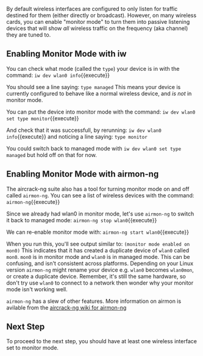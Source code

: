 By default wireless interfaces are configured to only listen for traffic destined for them (either directly or broadcast). However, on many wireless cards, you can enable "monitor mode" to turn them into passive listening devices that will show *all* wireless traffic on the frequency (aka channel) they are tuned to.

## Enabling Monitor Mode with iw

You can check what mode (called the `type`) your device is in with the command:
`iw dev wlan0 info`{{execute}}

You should see a line saying:
`type managed`
This means your device is currently configured to behave like a normal wireless device, and *is not* in monitor mode.

You can put the device into monitor mode with the command:
`iw dev wlan0 set type monitor`{{execute}}

And check that it was successfull, by rerunning:
`iw dev wlan0 info`{{execute}}
and noticing a line saying:
`type monitor`

You could switch back to managed mode with `iw dev wlan0 set type managed` but hold off on that for now.

## Enabling Monitor Mode with airmon-ng

The aircrack-ng suite also has a tool for turning monitor mode on and off called `airmon-ng`. You can see a list of wireless devices with the command:
`airmon-ng`{{execute}}

Since we already had wlan0 in monitor mode, let's use `airmon-ng` to switch it back to managed mode:
`airmon-ng stop wlan0`{{execute}}

We can re-enable monitor mode with:
`airmon-ng start wlan0`{{execute}}

When you run this, you'll see output similar to:
`(monitor mode enabled on mon0)`
This indicates that it has created a duplicate device of `wlan0` called `mon0`. `mon0` is in monitor mode and `wlan0` is in managed mode. This can be confusing, and isn't consistent across platforms. Depending on your Linux version `airmon-ng` might rename your device e.g. `wlan0` becomes `wlan0mon`, or create a duplicate device. Remember, it's still the same hardware, so don't try use `wlan0` to connect to a network then wonder why your monitor mode isn't working well.

`airmon-ng` has a slew of other features. More information on airmon is avilable from the [aircrack-ng wiki for airmon-ng](http://www.aircrack-ng.org/doku.php?id=airmon-ng)

## Next Step

To proceed to the next step, you should have at least one wireless interface set to monitor mode.
